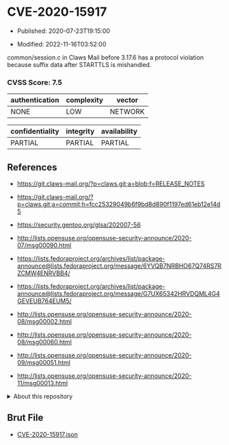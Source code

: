 # CVE-2020-15917

- Published: 2020-07-23T19:15:00

- Modified: 2022-11-16T03:52:00

common/session.c in Claws Mail before 3.17.6 has a protocol violation because suffix data after STARTTLS is mishandled.

### CVSS Score: **7.5**

| authentication | complexity | vector |
| --- | --- | --- |
| NONE | LOW | NETWORK |

| confidentiality | integrity | availability |
| --- | --- | --- |
| PARTIAL | PARTIAL | PARTIAL |

## References

* https://git.claws-mail.org/?p=claws.git;a=blob;f=RELEASE_NOTES

* https://git.claws-mail.org/?p=claws.git;a=commit;h=fcc25329049b6f9bd8d890f1197ed61eb12e14d5

* https://security.gentoo.org/glsa/202007-56

* http://lists.opensuse.org/opensuse-security-announce/2020-07/msg00090.html

* https://lists.fedoraproject.org/archives/list/package-announce@lists.fedoraproject.org/message/6YVQB7NRBHO67Q74RS7RZCMW4ENRVBB4/

* https://lists.fedoraproject.org/archives/list/package-announce@lists.fedoraproject.org/message/G7UX65342HRVDQML4G4GEVEUB764EUM5/

* http://lists.opensuse.org/opensuse-security-announce/2020-08/msg00002.html

* http://lists.opensuse.org/opensuse-security-announce/2020-08/msg00060.html

* http://lists.opensuse.org/opensuse-security-announce/2020-09/msg00051.html

* http://lists.opensuse.org/opensuse-security-announce/2020-11/msg00013.html

<details>
<summary>About this repository</summary> 

  This repository is part of the project [Live Hack CVE](https://github.com/Live-Hack-CVE). Main website can be found [www.live-hack.org](https://www.live-hack.org) 
  
  Made by [Sn0wAlice](https://github.com/Sn0wAlice) for the people that care about security and need to have a feed of the latest CVEs. Hope you enjoy it, don't forget to star the repo and follow me on [Twitter](https://twitter.com/Sn0wAlice) and [Github](https://github.com/Sn0wAlice). And that is my [personnal website](https://www.alice-snow.me/)

  - [Home Page](https://github.com/Live-Hack-CVE)
  - [Framework](https://github.com/Live-Hack-CVE/cve-framework)
  - [CVE database](https://github.com/Live-Hack-CVE/full_database)
  - [Changelog](https://github.com/Live-Hack-CVE/Changelog)
</details>

## Brut File

* [CVE-2020-15917.json](https://raw.githubusercontent.com/Live-Hack-CVE/full_database/main/cves/2020/CVE-2020-15917.json)

